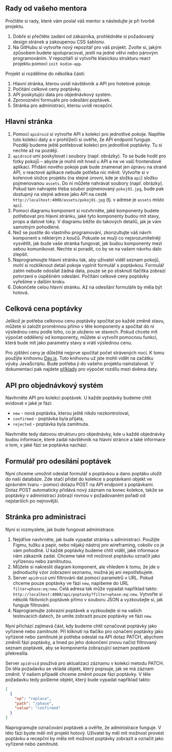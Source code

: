 ## Rady od vašeho mentora

Pročtěte si rady, které vám poslal váš mentor a následujte je při tvorbě projektu.

1. Dobře si přečtěte zadání od zákazníka, prohlédněte si požadovaný design stránek a zakoupenou CSS šablonu.
1. Na GitHubu si vytvořte nový repozitář pro váš projekt. Zvolte si, jakým způsobem budete spolupracovat, jestli na jedné větvi nebo párovým programováním. V repozitáři si vytvořte klasickou strukturu react projektu pomocí `init kodim-app`.

Projekt si rozdělíme do několika částí:

1. Hlavní stránka, kterou uvidí návštěvník a API pro hotelové pokoje.
1. Počítání celkové ceny poptávky.
1. API poskytující data pro objednávkový systém.
1. Zprovoznění formuáře pro odesílání poptávek.
1. Stránka pro administraci, kterou uvidí recepční.

## Hlavní stránka

1. Pomocí `apidroid` si vytvořte API s kolekcí pro jednotlivé pokoje. Naplňte tuto kolekci daty a v prohlížeči si ověřte, že API endpoint funguje. Později budeme ještě potřebovat kolekci pro jednotlivé poptávky. Tu si nechte až na později.
1. `apidroid` umí poskytovat i soubory (např. obrázky). To se bude hodit pro fotky pokojů – abyste je mohli mít hned u API a ne ve vaší frontendové aplikaci. Přidání nového pokoje pak bude znamenat jen úpravu na straně API, v reactové aplikace nebude potřeba nic měnit. Vytvořte si v kořenové složce projektu (na stejné úrovni, kde je složka `api`) složku pojmenovanou `assets`. Do ní můžete nahrávat soubory (např. obrázky). Pokud tam nahrajete třeba soubor pojmenovaný `pokoj01.jpg`, bude pak dostupný na stejné adrese jako API na cestě `http://localhost:4000/assets/pokoj01.jpg` (tj. v adrese je `assets` místo `api`).
1. Pomocí diagramu komponent si rozvhrněte, jaké komponenty budete potřebovat pro hlavní stránku, jaké tyto komponenty budou mít stavy, props a datové toky. V diagramu běžte do takových detailů, jak je vám samotným pohodlené.
1. Než se pustíte do vlastního programování, zkonzultujte váš návrh komponent s některým z koučů. Pokuste se mu/jí co nejsrozumitelněji vysvětlit, jak bude vaše stránka fungovat, jak budou komponenty mezi sebou komunikovat. Nechte si poradit, co by se na vašem návrhu dalo zlepšit.
1. Naprogramoujte hlavní stránku tak, aby uživatel viděl seznam pokojů, mohl si rozkliknout detail pokoje vyplnit formulář s poptávkou. Formulář zatím nebude odosílat žádná data, pouze se po stisknutí tlačítka zobrazí potvrzení o úspěšném odeslání. Počítání celkové ceny poptávky vyřešíme v dalším kroku.
1. Dokončete celou hlavní stránku. Až na odesílání formuláře by měla být hotová.

## Celková cena poptávky

Jelikož je potřeba celkovou cenu poptávky spočítat po každé změně stavu, můžete si založit proměnnou přímo v těle komponenty a spočítat do ní výslednou cenu podle toho, co je uloženo ve stavech. Pokud chcete mít výpočet oddělený od komponenty, můžete si vytvořit pomocnou funkci, která bude mít jako parametry stavy a vrátí výslednou cenu.

Pro zjištění ceny je důležité nejprve spočítat počet strávených nocí. K tomu použijte knihovnu [Day.js](https://day.js.org/). Tuto knihovnu už jste mohli vidět na začátku výuky JavaScriptu. Bude potřeba ji do vašeho projektu nainstalovat. V dokumentaci pak najdete [příklady](https://day.js.org/docs/en/display/difference) pro výpočet rozdílu mezi dvěma daty.

## API pro objednávkový systém

Navhrněte API pro kolekci poptávek. U každé poptávky budeme chtít evidovat v jaké je fázi:

- `new` - nová poptávka, kterou ještě nikdo nezkontroloval,
- `confirmed` - poptávka byla přijata,
- `rejected` - poptávka byla zamítnuta.

Navhrněte tedy datovou strukturu pro objednávky, kde u každé objednávky budou informace, které zadal návštěvník na hlavní stránce a také informace o tom, v jaké fázi se poptávka nachází.

## Formulář pro odesílání poptávek

Nyní chceme umožnit odeslat formulář s poptávkou a dano poptáku uložit do naší databáze. Zde stačí přidat do kolekce s poptávkami objekt ve správném tvaru – pomocí dotazu POST na API endpoint s poptávkami. Dotaz POST automaticky přidává nový záznam na konec kolekce, takže se poptávky v administraci zobrazí rovnou v požadovaném pořadí od nejstarších po nejnovější.

## Stránka pro administraci

Nyní si rozmyslete, jak bude fungovat administrace.

1. Nejdříve navhrněte, jak bude vypadat stránka s administrací. Použijte Figmu, tužku a papír, nebo nějaký nástroj pro wireframing, cokoliv co je vám pohodlné. U každé poptávky budeme chtít vidět, jaké informace nám zákazník zadal. Chceme také mít možnost poptávku označit jako vyřízenou nebo zamítnutou.
1. Můžete si nakreslit diagram komponent, ale vhledem k tomu, že jde o jednoduchý vzor zobrazení seznamu, možná jej ani nepotřebujete.
1. Server `apidroid` umí filtrování dat pomocí parametrů v URL. Pokud chceme pouze poptávky ve fázi `new`, napíšeme do URL `filter=phase:eq:new`. Celá adresa tak může vypadat například takto: `http://localhost:4000/api/poptavky?filter=phase:eq:new`. Vytvořte si několik fiktivních poptávek přímo v souboru JSON a vyzkoušejte si, jak funguje filtrování.
1. Naprogramujte zobrazní poptávek a vyzkoušejte si na vašich testovacích datech, že umíte zobrazit pouze poptávky ve fázi `new`.

Nyní přichází zajímavá část, kdy budeme chtít označovat poptávky jako vyřízené nebo zamítnuté. Při kliknutí na tlačíko pro označení poptávky jako vyřízené nebo zamítnuté je potřeba odeslat na API dotaz PATCH, abychom změnili fázi poptávky, a hned po jeho dokončení znovu načíst filtrovaný seznam poptávek, aby se komponenta zobrazující seznam poptávek překreslila.

Server `apidroid` používá pro aktualizaci záznamu v kolekci metodu PATCH. Do těla požadavku se vkládá objekt, který popisuje, jak se má záznam změnit. V našem případě chceme změnit pouze fázi poptávky. V těle požadavku tedy pošleme objekt, který bude vypadat například takto:

```json
[
  {
    "op": "replace",
    "path": "/phase",
    "value": "confirmed"
  }
]
```

Naprogramujte označování poptávek a ověřte, že administrace funguje. V této fázi byste měli mít projekt hotový. Uživatel by měl mít možnost provést poptávku a recepční by měla mít možnost poptávky zobrazit a označit jako vyřízené nebo zamítnuté.

